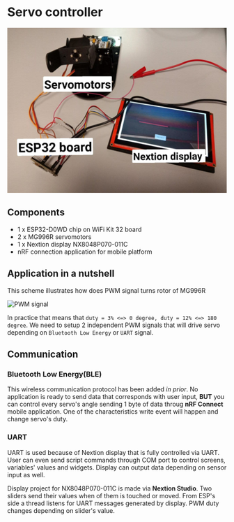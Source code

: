 # Servo controller

![Project](/img/ProjPhotoBeta.jpg)

## Components

- 1 x ESP32-D0WD chip on WiFi Kit 32 board
- 2 x MG996R servomotors
- 1 x Nextion display NX8048P070-011C
- nRF connection application for mobile platform

## Application in a nutshell

This scheme illustrates how does PWM signal turns rotor of MG996R

![PWM signal](https://arduinomaster.ru/wp-content/uploads/2018/02/1.png)

In practice that means that `duty = 3% <=> 0 degree, duty = 12% <=> 180 degree`. We need to setup 2 independent PWM signals that will drive servo depending on `Bluetooth Low Energy` or `UART` signal.

## Communication

### **Bluetooth Low Energy(BLE)**

This wireless communication protocol has been added *in prior*. No application is ready to send data that corresponds with user input, **BUT** you can control every servo's angle sending 1 byte of data throug **nRF Connect** mobile application. One of the characteristics write event will happen and change servo's duty.

### **UART**

UART is used because of Nextion display that is fully controlled via UART. User can even send script commands through COM port to control screens, variables' values and widgets. Display can output data depending on sensor input as well.

Display project for NX8048P070-011C is made via **Nextion Studio**. Two sliders send their values when of them is touched or moved. From ESP's side a thread listens for UART messages generated by display. PWM duty changes depending on slider's value.
